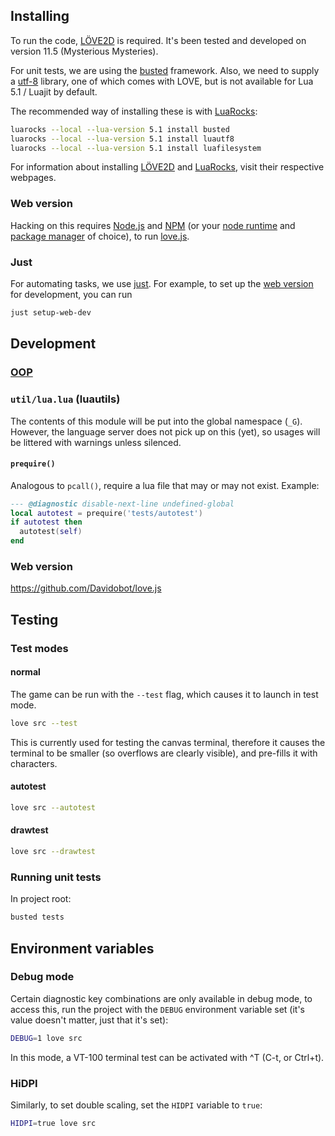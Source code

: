 ## Installing

To run the code, [LÖVE2D] is required. It's been tested and
developed on version 11.5 (Mysterious Mysteries).

For unit tests, we are using the [busted] framework. Also, we
need to supply a [utf-8][luautf8] library, one of which comes
with LOVE, but is not available for Lua 5.1 / Luajit by default.

The recommended way of installing these is with [LuaRocks]:

```sh
luarocks --local --lua-version 5.1 install busted
luarocks --local --lua-version 5.1 install luautf8
luarocks --local --lua-version 5.1 install luafilesystem
```

For information about installing [LÖVE2D] and [LuaRocks], visit
their respective webpages.

### Web version

Hacking on this requires [Node.js][node] and [NPM][npm] (or your
[node runtime][deno] and [package manager][yarn] of choice), to
run [love.js].

### Just

For automating tasks, we use [just][just]. For example, to set
up the [web version](#web-version) for development, you can run

```sh
just setup-web-dev
```

## Development

### [OOP](doc/development/OOP.md)

### `util/lua.lua` (luautils)

The contents of this module will be put into the global
namespace (`_G`). However, the language server does not pick up
on this (yet), so usages will be littered with warnings unless
silenced.

#### `prequire()`

Analogous to `pcall()`, require a lua file that may or may not
exist. Example:

```lua
--- @diagnostic disable-next-line undefined-global
local autotest = prequire('tests/autotest')
if autotest then
  autotest(self)
end
```

### Web version

https://github.com/Davidobot/love.js

## Testing

### Test modes

#### normal

The game can be run with the `--test` flag, which causes it to launch in test
mode.

```sh
love src --test
```

This is currently used for testing the canvas terminal, therefore it causes the
terminal to be smaller (so overflows are clearly visible), and pre-fills it with
characters.

#### autotest

```sh
love src --autotest
```

#### drawtest

```sh
love src --drawtest
```

### Running unit tests

In project root:

```sh
busted tests
```

## Environment variables

### Debug mode

Certain diagnostic key combinations are only available in debug
mode, to access this, run the project with the `DEBUG`
environment variable set (it's value doesn't matter, just that
it's set):

```sh
DEBUG=1 love src
```

In this mode, a VT-100 terminal test can be activated with ^T
(C-t, or Ctrl+t).

### HiDPI

Similarly, to set double scaling, set the `HIDPI` variable to
`true`:

```sh
HIDPI=true love src
```

[löve2d]: https://love2d.org
[busted]: https://lunarmodules.github.io/busted/
[luautf8]: https://github.com/starwing/luautf8
[luarocks]: https://luarocks.org/
[love.js]: https://github.com/Davidobot/love.js
[node]: https://nodejs.org/
[npm]: https://nodejs.org/en/learn/getting-started/an-introduction-to-the-npm-package-manager
[deno]: https://deno.land/
[yarn]: https://yarnpkg.com/
[just]: https://github.com/casey/just
